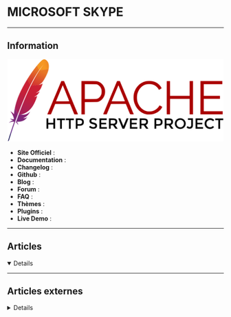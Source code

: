 # MICROSOFT SKYPE
----

## <i class="fa-solid fa-hashtag"></i> Information

![Logo](../../_media/apps/apache_http_server/apache_http_server_logo.svg ':size=250 :no-zoom')


> <i class="fa-solid fa-quote-left"></i>  <i class="fa-solid fa-quote-left fa-rotate-180"></i>


- <i class="fa-solid fa-globe"></i> **Site Officiel** : 
- <i class="fa-solid fa-book"></i> **Documentation** : 
- <i class="fa-solid fa-file-circle-question"></i> **Changelog** : 
- <i class="fa-brands fa-github"></i> **Github** : 
- <i class="fab fa-blogger-b"></i> **Blog** :
- <i class="fas fa-comments"></i> **Forum** :
- <i class="far fa-question-circle"></i> **FAQ** : 
- <i class="far fa-calendar-alt"></i> **Thèmes** : 
- <i class="fas fa-tools"></i> **Plugins** : 
- <i class="far fa-calendar-alt"></i> **Live Demo** : 

---

## <i class="fa-regular fa-newspaper"></i> Articles

<details open>

</details>

---

## <i class="fa-solid fa-glasses"></i> Articles externes

<details>

- [How to Install and Use Skype on Linux Mint](https://linuxhint.com/install_sykpe_linux_mint/)
- [How to Install Skype on Arch Linux](https://www.tecmint.com/install-skype-in-arch-linux/)
- [How to Install Skype on CentOS 8](https://linuxize.com/post/how-to-install-skype-on-centos-8/)
- [How to Install Skype on Debian 10](https://linuxize.com/post/how-to-install-skype-on-debian-10/)
- [How to Install Skype on Ubuntu [3 Simple Ways]](https://linoxide.com/ubuntu-how-to/install-skype-on-ubuntu/)
- [How to Install Skype on Ubuntu 20.04](https://linuxhint.com/install_skype_ubuntu_2004/)
- [How to Install Skype on Ubuntu 20.04](https://linuxize.com/post/how-to-install-skype-on-ubuntu-20-04/)
- [How to Share Your Screen on Mobile Using Skype](https://www.makeuseof.com/tag/skype-share-screen-on-mobile/)
- [How to Use 2 or More Webcams on Skype](https://www.makeuseof.com/tag/using-multiple-webcams-skype/)
- [How to Use Skype on Android for Beginners](https://www.makeuseof.com/tag/use-skype-android-beginners/)
- [Skype can’t send or receive images or files](https://www.thewindowsclub.com/skype-cant-send-or-receive-images-files)

</details>